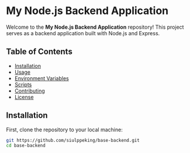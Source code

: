 # My Node.js Backend Application

Welcome to the **My Node.js Backend Application** repository! This project serves as a backend application built with Node.js and Express. 

## Table of Contents

- [Installation](#installation)
- [Usage](#usage)
- [Environment Variables](#environment-variables)
- [Scripts](#scripts)
- [Contributing](#contributing)
- [License](#license)

## Installation

First, clone the repository to your local machine:

```bash
git https://github.com/siulppeking/base-backend.git
cd base-backend